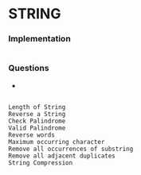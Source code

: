 # STRING

### Implementation
```c++

```

### Questions

-
```c++

```

    Length of String
    Reverse a String
    Check Palindrome 
    Valid Palindrome 
    Reverse words 
    Maximum occurring character
    Remove all occurrences of substring
    Remove all adjacent duplicates
    String Compression
